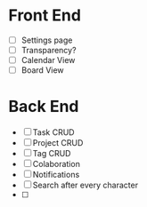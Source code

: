 # Front End

- [ ] Settings page
- [ ] Transparency?
- [ ] Calendar View
- [ ] Board View

# Back End

- [ ] Task CRUD
- [ ] Project CRUD
- [ ] Tag CRUD 
- [ ] Colaboration
- [ ] Notifications
- [ ] Search after every character
- [ ]